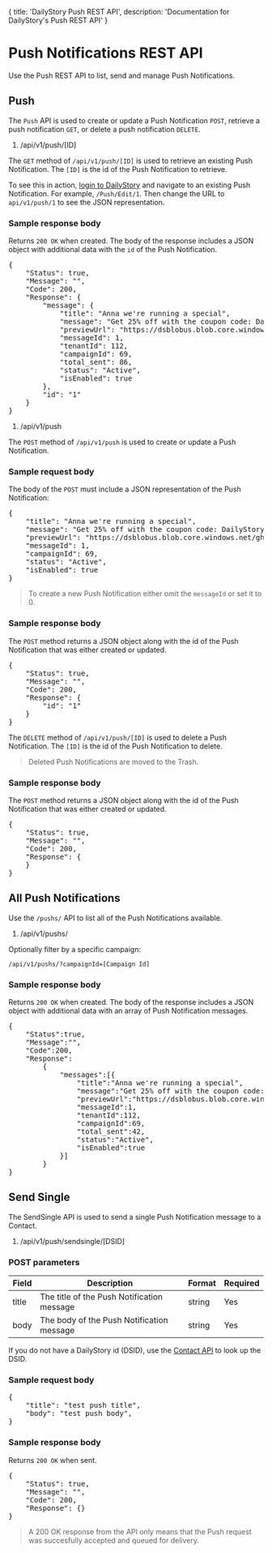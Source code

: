 {
	title: 'DailyStory Push REST API',
	description: 'Documentation for DailyStory\'s Push REST API'
}
# Push Notifications REST API
Use the Push REST API to list, send and manage Push Notifications.

## Push
The `Push` API is used to create or update a Push Notification `POST`, retrieve a push notification `GET`, or delete a push notification `DELETE`.

<ol class="api"><li value="GET">/api/v1/push/[ID]</li></ol>

The `GET` method of `/api/v1/push/[ID]` is used to retrieve an existing Push Notification. The `[ID]` is the id of the Push Notification to retrieve.

To see this in action, [login to DailyStory](https://app.dailystory.com/login) and navigate to an existing Push Notification. For example, `/Push/Edit/1`. Then change the URL to `api/v1/push/1` to see the JSON representation.

### Sample response body
Returns `200 OK` when created. The body of the response includes a JSON object with additional data with the `id` of the Push Notification.

<pre class="brush: javascript">
{
    "Status": true,
    "Message": "",
    "Code": 200,
    "Response": {
        "message": {
            "title": "Anna we're running a special",
            "message": "Get 25% off with the coupon code: DailyStory Today",
            "previewUrl": "https://dsblobus.blob.core.windows.net/ghg0ctulvdx7bu10/assets/asset-PushNotification-1-rg27.png",
            "messageId": 1,
            "tenantId": 112,
            "campaignId": 69,
            "total_sent": 86,
            "status": "Active",
            "isEnabled": true
        },
        "id": "1"
    }
}
</pre>

<ol class="api"><li value="POST">/api/v1/push</li></ol>

The `POST` method of `/api/v1/push` is used to create or update a Push Notification.

### Sample request body
The body of the `POST` must include a JSON representation of the Push Notification:

<pre class="brush: javascript">
{
    "title": "Anna we're running a special",
    "message": "Get 25% off with the coupon code: DailyStory Today",
    "previewUrl": "https://dsblobus.blob.core.windows.net/ghg0ctulvdx7bu10/assets/asset-PushNotification-1-rg27.png",
    "messageId": 1,
    "campaignId": 69,
    "status": "Active",
    "isEnabled": true
}
</pre>

> To create a new Push Notification either omit the `messageId` or set it to 0.

### Sample response body
The `POST` method returns a JSON object along with the id of the Push Notification that was either created or updated.

<pre class="brush: javascript">
{
    "Status": true,
    "Message": "",
    "Code": 200,
    "Response": {
        "id": "1"
    }
}
</pre>

The `DELETE` method of `/api/v1/push/[ID]` is used to delete a Push Notification. The `[ID]` is the id of the Push Notification to delete.

> Deleted Push Notifications are moved to the Trash.

### Sample response body
The `POST` method returns a JSON object along with the id of the Push Notification that was either created or updated.

<pre class="brush: javascript">
{
    "Status": true,
    "Message": "",
    "Code": 200,
    "Response": {
    }
}
</pre>

## All Push Notifications
Use the `/pushs/` API to list all of the Push Notifications available.

<ol class="api"><li value="GET">/api/v1/pushs/</li></ol>

Optionally filter by a specific campaign:

`/api/v1/pushs/?campaignId=[Campaign Id]`

### Sample response body
Returns `200 OK` when created. The body of the response includes a JSON object with additional data with an array of Push Notification messages.

<pre class="brush: javascript">
{
    "Status":true,
    "Message":"",
    "Code":200,
    "Response":
        {
            "messages":[{
                "title":"Anna we're running a special",
                "message":"Get 25% off with the coupon code: DailyStory Today",
                "previewUrl":"https://dsblobus.blob.core.windows.net/ghg0ctulvdx7bu10/assets/asset-PushNotification-1-rg27.png",
                "messageId":1,
                "tenantId":112,
                "campaignId":69,
                "total_sent":42,
                "status":"Active",
                "isEnabled":true
            }]
        }
}
</pre>

## Send Single <a name="#sendsingle"></a>
The SendSingle API is used to send a single Push Notification message to a Contact.

<ol class="api"><li value="POST">/api/v1/push/sendsingle/[DSID]</li></ol>

### POST parameters

<table class="table">
<thead>
<tr>
<th>Field</th>
<th>Description</th>
<th>Format</th>
<th>Required</th>
</tr>
</thead>
<tbody>
<td>title</td>
<td>The title of the Push Notification message</td>
<td>string</td>
<td>Yes</td>
</tr>
<tr>
<td>body</td>
<td>The body of the Push Notification message</td>
<td>string</td>
<td>Yes</td>
</tr>
</tbody>
</table>

If you do not have a DailyStory id (DSID), use the [Contact API](/api/contact) to look up the DSID.

### Sample request body
<pre class="brush: javascript">
{
    "title": "test push title",
    "body": "test push body",
}
</pre>

### Sample response body
Returns `200 OK` when sent.

<pre class="brush: javascript">
{
    "Status": true,
    "Message": "",
    "Code": 200,
    "Response": {}
}
</pre>

> A 200 OK response from the API only means that the Push request was succesfully accepted and queued for delivery.
